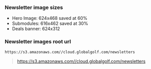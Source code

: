 ### Newsletter image sizes
-	Hero Image: 624x468 saved at 60%
- Submodules: 616x462 saved at 30%
- Deals banner: 624x312

### Newsletter images root url
`https://s3.amazonaws.com//cloud.globalgolf.com/newsletters`
>https://s3.amazonaws.com//cloud.globalgolf.com/newsletters